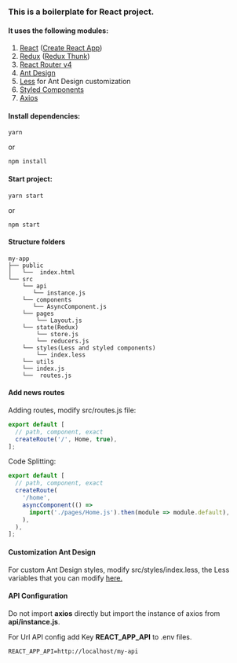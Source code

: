 ### This is a boilerplate for React project.

#### It uses the following modules:
1. [React](https://reactjs.org) ([Create React App](https://github.com/facebook/create-react-app))
2. [Redux](https://redux.js.org) ([Redux Thunk](https://github.com/gaearon/redux-thunk))
3. [React Router v4](https://reacttraining.com/react-router/)
4. [Ant Design](https://ant.design)
5. [Less](http://lesscss.org) for Ant Design customization
6. [Styled Components](https://www.styled-components.com)
7. [Axios](https://github.com/axios/axios)

#### Install dependencies:

```
yarn
```
or
```
npm install
```

#### Start project:

```
yarn start
```
or
```
npm start
```

#### Structure folders
```
my-app
├── public
│   └──  index.html
└── src
    └── api
       └── instance.js
    └── components
       └── AsyncComponent.js
    └── pages
        └── Layout.js
    └── state(Redux)
        └── store.js
        └── reducers.js
    └── styles(Less and styled components)
        └── index.less
    └── utils
    └── index.js
    └──  routes.js
```

#### Add news routes

Adding routes, modify src/routes.js file:

```javascript
export default [
  // path, component, exact
  createRoute('/', Home, true),
];
```

Code Splitting:

```javascript
export default [
  // path, component, exact
  createRoute(
    '/home',
    asyncComponent(() =>
      import('./pages/Home.js').then(module => module.default),
    ),
  ),
];
```

#### Customization Ant Design

For custom Ant Design styles, modify src/styles/index.less, the Less variables that you can modify [here.](https://github.com/ant-design/ant-design/blob/master/components/style/themes/default.less)

#### API Configuration

Do not import **axios** directly but import the instance of axios from **api/instance.js**.

For Url API config add Key **REACT_APP_API** to .env files.

```
REACT_APP_API=http://localhost/my-api
```
